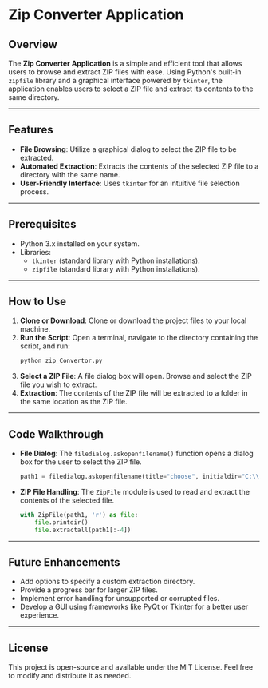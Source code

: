 # Zip Converter Application

## Overview
The **Zip Converter Application** is a simple and efficient tool that allows users to browse and extract ZIP files with ease. Using Python's built-in `zipfile` library and a graphical interface powered by `tkinter`, the application enables users to select a ZIP file and extract its contents to the same directory.

---

## Features
- **File Browsing**: Utilize a graphical dialog to select the ZIP file to be extracted.
- **Automated Extraction**: Extracts the contents of the selected ZIP file to a directory with the same name.
- **User-Friendly Interface**: Uses `tkinter` for an intuitive file selection process.

---

## Prerequisites
- Python 3.x installed on your system.
- Libraries:
  - `tkinter` (standard library with Python installations).
  - `zipfile` (standard library with Python installations).

---

## How to Use
1. **Clone or Download**: Clone or download the project files to your local machine.
2. **Run the Script**: Open a terminal, navigate to the directory containing the script, and run:
   ```bash
   python zip_Convertor.py
   ```
3. **Select a ZIP File**: A file dialog box will open. Browse and select the ZIP file you wish to extract.
4. **Extraction**: The contents of the ZIP file will be extracted to a folder in the same location as the ZIP file.

---

## Code Walkthrough
- **File Dialog**:
  The `filedialog.askopenfilename()` function opens a dialog box for the user to select the ZIP file.
  ```python
  path1 = filedialog.askopenfilename(title="choose", initialdir="C:\\")
  ```
- **ZIP File Handling**:
  The `ZipFile` module is used to read and extract the contents of the selected file.
  ```python
  with ZipFile(path1, 'r') as file:
      file.printdir()
      file.extractall(path1[:-4])
  ```

---

## Future Enhancements
- Add options to specify a custom extraction directory.
- Provide a progress bar for larger ZIP files.
- Implement error handling for unsupported or corrupted files.
- Develop a GUI using frameworks like PyQt or Tkinter for a better user experience.

---

## License
This project is open-source and available under the MIT License. Feel free to modify and distribute it as needed.
